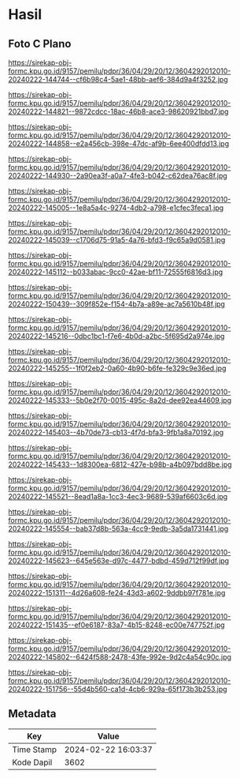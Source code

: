 # Hasil

## Foto C Plano

https://sirekap-obj-formc.kpu.go.id/9157/pemilu/pdpr/36/04/29/20/12/3604292012010-20240222-144744--cf6b98c4-5ae1-48bb-aef6-384d9a4f3252.jpg

https://sirekap-obj-formc.kpu.go.id/9157/pemilu/pdpr/36/04/29/20/12/3604292012010-20240222-144821--9872cdcc-18ac-46b8-ace3-98620921bbd7.jpg

https://sirekap-obj-formc.kpu.go.id/9157/pemilu/pdpr/36/04/29/20/12/3604292012010-20240222-144858--e2a456cb-398e-47dc-af9b-6ee400dfdd13.jpg

https://sirekap-obj-formc.kpu.go.id/9157/pemilu/pdpr/36/04/29/20/12/3604292012010-20240222-144930--2a90ea3f-a0a7-4fe3-b042-c62dea76ac8f.jpg

https://sirekap-obj-formc.kpu.go.id/9157/pemilu/pdpr/36/04/29/20/12/3604292012010-20240222-145005--1e8a5a4c-9274-4db2-a798-e1cfec3feca1.jpg

https://sirekap-obj-formc.kpu.go.id/9157/pemilu/pdpr/36/04/29/20/12/3604292012010-20240222-145039--c1706d75-91a5-4a76-bfd3-f9c65a9d0581.jpg

https://sirekap-obj-formc.kpu.go.id/9157/pemilu/pdpr/36/04/29/20/12/3604292012010-20240222-145112--b033abac-9cc0-42ae-bf11-72555f6816d3.jpg

https://sirekap-obj-formc.kpu.go.id/9157/pemilu/pdpr/36/04/29/20/12/3604292012010-20240222-150439--309f852e-f154-4b7a-a89e-ac7a5610b48f.jpg

https://sirekap-obj-formc.kpu.go.id/9157/pemilu/pdpr/36/04/29/20/12/3604292012010-20240222-145216--0dbc1bc1-f7e6-4b0d-a2bc-5f695d2a974e.jpg

https://sirekap-obj-formc.kpu.go.id/9157/pemilu/pdpr/36/04/29/20/12/3604292012010-20240222-145255--1f0f2eb2-0a60-4b90-b6fe-fe329c9e36ed.jpg

https://sirekap-obj-formc.kpu.go.id/9157/pemilu/pdpr/36/04/29/20/12/3604292012010-20240222-145333--5b0e2f70-0015-495c-8a2d-dee92ea44609.jpg

https://sirekap-obj-formc.kpu.go.id/9157/pemilu/pdpr/36/04/29/20/12/3604292012010-20240222-145403--4b70de73-cb13-4f7d-bfa3-9fb1a8a70192.jpg

https://sirekap-obj-formc.kpu.go.id/9157/pemilu/pdpr/36/04/29/20/12/3604292012010-20240222-145433--1d8300ea-6812-427e-b98b-a4b097bdd8be.jpg

https://sirekap-obj-formc.kpu.go.id/9157/pemilu/pdpr/36/04/29/20/12/3604292012010-20240222-145521--8ead1a8a-1cc3-4ec3-9689-539af6603c6d.jpg

https://sirekap-obj-formc.kpu.go.id/9157/pemilu/pdpr/36/04/29/20/12/3604292012010-20240222-145554--bab37d8b-563a-4cc9-9edb-3a5da1731441.jpg

https://sirekap-obj-formc.kpu.go.id/9157/pemilu/pdpr/36/04/29/20/12/3604292012010-20240222-145623--645e563e-d97c-4477-bdbd-459d712f99df.jpg

https://sirekap-obj-formc.kpu.go.id/9157/pemilu/pdpr/36/04/29/20/12/3604292012010-20240222-151311--4d26a608-fe24-43d3-a602-9ddbb97f781e.jpg

https://sirekap-obj-formc.kpu.go.id/9157/pemilu/pdpr/36/04/29/20/12/3604292012010-20240222-151435--ef0e6187-83a7-4b15-8248-ec00e747752f.jpg

https://sirekap-obj-formc.kpu.go.id/9157/pemilu/pdpr/36/04/29/20/12/3604292012010-20240222-145802--6424f588-2478-43fe-992e-9d2c4a54c90c.jpg

https://sirekap-obj-formc.kpu.go.id/9157/pemilu/pdpr/36/04/29/20/12/3604292012010-20240222-151756--55d4b560-ca1d-4cb6-929a-65f173b3b253.jpg


## Metadata

| Key        | Value               |
| ---------- | ------------------- |
| Time Stamp | 2024-02-22 16:03:37 |
| Kode Dapil | 3602                |



